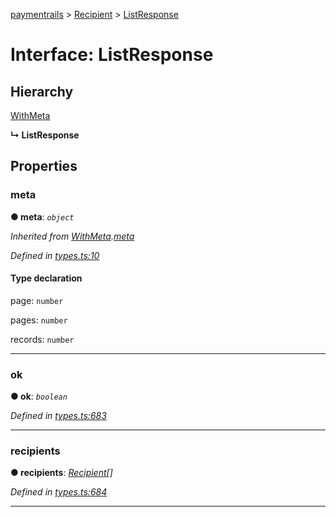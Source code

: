 [paymentrails](../README.md) > [Recipient](../classes/recipient.md) > [ListResponse](../interfaces/recipient.listresponse.md)



# Interface: ListResponse

## Hierarchy


 [WithMeta](serializer.withmeta.md)

**↳ ListResponse**








## Properties
<a id="meta"></a>

###  meta

**●  meta**:  *`object`* 

*Inherited from [WithMeta](serializer.withmeta.md).[meta](serializer.withmeta.md#meta)*

*Defined in [types.ts:10](https://github.com/PaymentRails/javascript-sdk/blob/9b4ee77/lib/types.ts#L10)*


#### Type declaration




 page: `number`






 pages: `number`






 records: `number`







___

<a id="ok"></a>

###  ok

**●  ok**:  *`boolean`* 

*Defined in [types.ts:683](https://github.com/PaymentRails/javascript-sdk/blob/9b4ee77/lib/types.ts#L683)*





___

<a id="recipients"></a>

###  recipients

**●  recipients**:  *[Recipient](recipient.recipient-1.md)[]* 

*Defined in [types.ts:684](https://github.com/PaymentRails/javascript-sdk/blob/9b4ee77/lib/types.ts#L684)*





___


